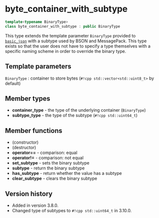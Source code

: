 # byte_container_with_subtype

```cpp
template<typename BinaryType>
class byte_container_with_subtype : public BinaryType
```

This type extends the template parameter `BinaryType` provided to [`basic_json`](basic_json/index.md) with a subtype
used by BSON and MessagePack. This type exists so that the user does not have to specify a type themselves with a
specific naming scheme in  order to override the binary type.

## Template parameters

`BinaryType`
:   container to store bytes (`#!cpp std::vector<std::uint8_t>` by default)

## Member types

- **container_type** - the type of the underlying container (`BinaryType`)
- **subtype_type** - the type of the subtype (`#!cpp std::uint64_t`)

## Member functions

- (constructor)
- (destructor)
- **operator==** - comparison: equal
- **operator!=** - comparison: not equal
- **set_subtype** - sets the binary subtype
- **subtype** - return the binary subtype
- **has_subtype** - return whether the value has a subtype
- **clear_subtype** - clears the binary subtype

## Version history

- Added in version 3.8.0.
- Changed type of subtypes to `#!cpp std::uint64_t` in 3.10.0.

